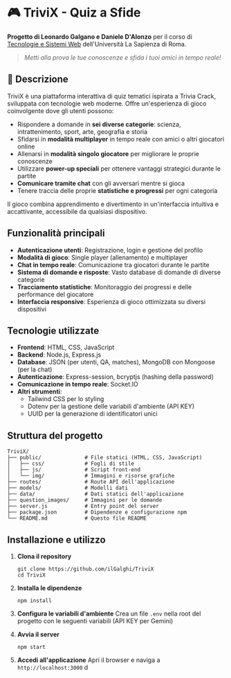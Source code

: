 # 🎮 TriviX - Quiz a Sfide
**Progetto di Leonardo Galgano e Daniele D'Alonzo** per il corso di [Tecnologie e Sistemi Web](https://sites.google.com/uniroma1.it/lorenzomarconi/corsi#h.hel2jsy2h8y1) dell'Università La Sapienza di Roma.

> *Metti alla prova le tue conoscenze e sfida i tuoi amici in tempo reale!*

## 📝 Descrizione
TriviX è una piattaforma interattiva di quiz tematici ispirata a Trivia Crack, sviluppata con tecnologie web moderne. Offre un'esperienza di gioco coinvolgente dove gli utenti possono:

- Rispondere a domande in **sei diverse categorie**: scienza, intrattenimento, sport, arte, geografia e storia
- Sfidarsi in **modalità multiplayer** in tempo reale con amici o altri giocatori online
- Allenarsi in **modalità singolo giocatore** per migliorare le proprie conoscenze
- Utilizzare **power-up speciali** per ottenere vantaggi strategici durante le partite
- **Comunicare tramite chat** con gli avversari mentre si gioca
- Tenere traccia delle proprie **statistiche e progressi** per ogni categoria

Il gioco combina apprendimento e divertimento in un'interfaccia intuitiva e accattivante, accessibile da qualsiasi dispositivo.

## Funzionalità principali
- **Autenticazione utenti**: Registrazione, login e gestione del profilo
- **Modalità di gioco**: Single player (allenamento) e multiplayer
- **Chat in tempo reale**: Comunicazione tra giocatori durante le partite
- **Sistema di domande e risposte**: Vasto database di domande di diverse categorie
- **Tracciamento statistiche**: Monitoraggio dei progressi e delle performance del giocatore
- **Interfaccia responsive**: Esperienza di gioco ottimizzata su diversi dispositivi

## Tecnologie utilizzate
- **Frontend**: HTML, CSS, JavaScript
- **Backend**: Node.js, Express.js
- **Database**: JSON (per utenti, QA, matches), MongoDB con Mongoose (per la chat)
- **Autenticazione**: Express-session, bcryptjs (hashing della password)
- **Comunicazione in tempo reale**: Socket.IO
- **Altri strumenti**: 
  - Tailwind CSS per lo styling
  - Dotenv per la gestione delle variabili d'ambiente (API KEY)
  - UUID per la generazione di identificatori unici

## Struttura del progetto
```
TriviX/
├── public/              # File statici (HTML, CSS, JavaScript)
│   ├── css/             # Fogli di stile
│   ├── js/              # Script front-end
│   └── img/             # Immagini e risorse grafiche
├── routes/              # Route API dell'applicazione
├── models/              # Modelli dati
├── data/                # Dati statici dell'applicazione
├── question_images/     # Immagini per le domande
├── server.js            # Entry point del server
├── package.json         # Dipendenze e configurazione npm
└── README.md            # Questo file README
```

## Installazione e utilizzo
1. **Clona il repository**
   ```
   git clone https://github.com/ilGalghi/TriviX
   cd TriviX
   ```

2. **Installa le dipendenze**
   ```
   npm install
   ```

3. **Configura le variabili d'ambiente**
   Crea un file `.env` nella root del progetto con le seguenti variabili (API KEY per Gemini)

4. **Avvia il server**
   ```
   npm start
   ```

5. **Accedi all'applicazione**
   Apri il browser e naviga a `http://localhost:3000`
d